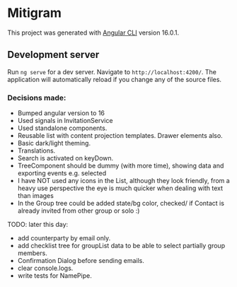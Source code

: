 # Mitigram

This project was generated with [Angular CLI](https://github.com/angular/angular-cli) version 16.0.1.

## Development server

Run `ng serve` for a dev server. Navigate to `http://localhost:4200/`. The application will automatically reload if you change any of the source files.

### Decisions made:

- Bumped angular version to 16
- Used signals in InvitationService
- Used standalone components.
- Reusable list with content projection templates. Drawer elements also.
- Basic dark/light theming.
- Translations.
- Search is activated on keyDown.
- TreeComponent should be dummy (with more time), showing data and exporting events e.g. selected
- I have NOT used any icons in the List, although they look friendly, from a heavy use perspective the eye is much quicker when dealing with text than images
- In the Group tree could be added state/bg color, checked/ if Contact is already invited from other group or solo :)

TODO: later this day:

- add counterparty by email only.
- add checklist tree for groupList data to be able to select partially group members.
- Confirmation Dialog before sending emails.
- clear console.logs.
- write tests for NamePipe.

